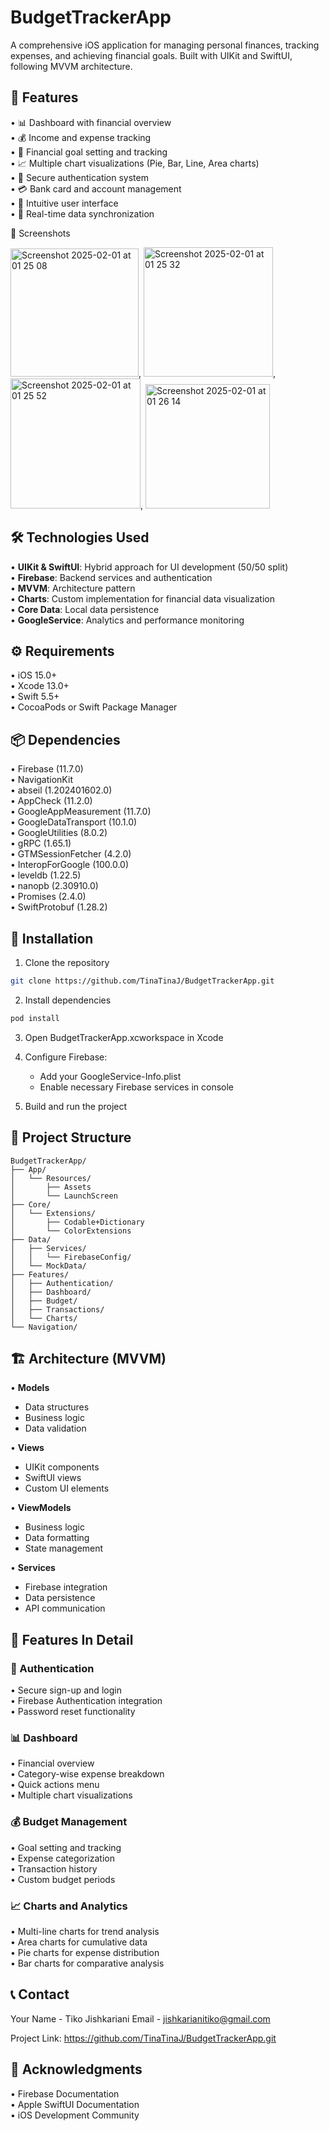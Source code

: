# BudgetTrackerApp

A comprehensive iOS application for managing personal finances, tracking expenses, and achieving financial goals. Built with UIKit and SwiftUI, following MVVM architecture.

## 🌟 Features

• 📊 Dashboard with financial overview  
• 💰 Income and expense tracking  
• 🎯 Financial goal setting and tracking  
• 📈 Multiple chart visualizations (Pie, Bar, Line, Area charts)  
• 🔐 Secure authentication system  
• 💳 Bank card and account management  
• 📱 Intuitive user interface  
• 🔄 Real-time data synchronization  

📱 Screenshots

<img width="205" alt="Screenshot 2025-02-01 at 01 25 08" src="https://github.com/user-attachments/assets/b547b709-ddb2-4aed-bddd-f49a6fb2c745" />, <img width="207" alt="Screenshot 2025-02-01 at 01 25 32" src="https://github.com/user-attachments/assets/381c2479-4064-4dd7-9a9a-267fa5bb0e51" />, <img width="208" alt="Screenshot 2025-02-01 at 01 25 52" src="https://github.com/user-attachments/assets/628a2fe3-0893-4743-a882-77c62728a0be" />, <img width="199" alt="Screenshot 2025-02-01 at 01 26 14" src="https://github.com/user-attachments/assets/2d9072b8-604e-4c74-9fb8-b58c964efd27" />










## 🛠 Technologies Used

• **UIKit & SwiftUI**: Hybrid approach for UI development (50/50 split)  
• **Firebase**: Backend services and authentication  
• **MVVM**: Architecture pattern  
• **Charts**: Custom implementation for financial data visualization  
• **Core Data**: Local data persistence  
• **GoogleService**: Analytics and performance monitoring  

## ⚙️ Requirements

• iOS 15.0+  
• Xcode 13.0+  
• Swift 5.5+  
• CocoaPods or Swift Package Manager  

## 📦 Dependencies

• Firebase (11.7.0)  
• NavigationKit  
• abseil (1.202401602.0)  
• AppCheck (11.2.0)  
• GoogleAppMeasurement (11.7.0)  
• GoogleDataTransport (10.1.0)  
• GoogleUtilities (8.0.2)  
• gRPC (1.65.1)  
• GTMSessionFetcher (4.2.0)  
• InteropForGoogle (100.0.0)  
• leveldb (1.22.5)  
• nanopb (2.30910.0)  
• Promises (2.4.0)  
• SwiftProtobuf (1.28.2)  

## 🚀 Installation

1. Clone the repository
```bash
git clone https://github.com/TinaTinaJ/BudgetTrackerApp.git
```

2. Install dependencies
```bash
pod install
```

3. Open BudgetTrackerApp.xcworkspace in Xcode

4. Configure Firebase:
   - Add your GoogleService-Info.plist
   - Enable necessary Firebase services in console

5. Build and run the project

## 📁 Project Structure

```
BudgetTrackerApp/
├── App/
│   └── Resources/
│       ├── Assets
│       └── LaunchScreen
├── Core/
│   └── Extensions/
│       ├── Codable+Dictionary
│       └── ColorExtensions
├── Data/
│   ├── Services/
│   │   └── FirebaseConfig/
│   └── MockData/
├── Features/
│   ├── Authentication/
│   ├── Dashboard/
│   ├── Budget/
│   ├── Transactions/
│   └── Charts/
└── Navigation/
```

## 🏗 Architecture (MVVM)

• **Models**
  - Data structures
  - Business logic
  - Data validation

• **Views**
  - UIKit components
  - SwiftUI views
  - Custom UI elements

• **ViewModels**
  - Business logic
  - Data formatting
  - State management

• **Services**
  - Firebase integration
  - Data persistence
  - API communication

## 📱 Features In Detail

### 🔐 Authentication
• Secure sign-up and login  
• Firebase Authentication integration  
• Password reset functionality  

### 📊 Dashboard
• Financial overview  
• Category-wise expense breakdown  
• Quick actions menu  
• Multiple chart visualizations  

### 💰 Budget Management
• Goal setting and tracking  
• Expense categorization  
• Transaction history  
• Custom budget periods  

### 📈 Charts and Analytics
• Multi-line charts for trend analysis  
• Area charts for cumulative data  
• Pie charts for expense distribution  
• Bar charts for comparative analysis  


## 📞 Contact

Your Name - Tiko Jishkariani 
Email - jishkarianitiko@gmail.com

Project Link: https://github.com/TinaTinaJ/BudgetTrackerApp.git

## 🙏 Acknowledgments

• Firebase Documentation  
• Apple SwiftUI Documentation  
• iOS Development Community
